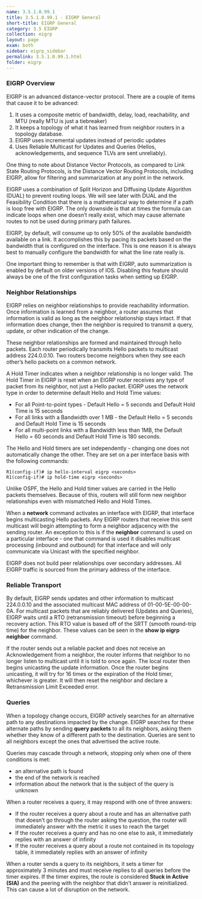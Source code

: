 ```yaml
---
name: 3.5.1.0.99.1
title: 3.5.1.0.99.1 - EIGRP General
short-title: EIGRP General
category: 3.5 EIGRP
collection: eigrp
layout: page
exam: both
sidebar: eigrp_sidebar
permalink: 3.5.1.0.99.1.html
folder: eigrp
---
```

### EIGRP Overview
EIGRP is an advanced distance-vector protocol. There are a couple of items that cause it to be advanced:
1. It uses a composite metric of bandwidth, delay, load, reachability, and MTU (really MTU is just a tiebreaker)
2. It keeps a topology of what it has learned from neighbor routers in a topology database.
3. EIGRP uses incremental updates instead of periodic updates
4. Uses Reliable Multicast for Updates and Queries (Hellos, acknowledgements, and sequence TLVs are sent unreliably).

One thing to note about Distance Vector Protocols, as compared to Link State Routing Protocols, is the Distance Vector Routing Protocols, including EIGRP, allow for filtering and summarization at any point in the network.

EIGRP uses a combination of Split Horizon and Diffusing Update Algorithm (DUAL) to prevent routing loops. We will see later with DUAL and the Feasibility Condition that there is a mathematical way to determine if a path is loop free with EIGRP. The only downside is that at times the formula can indicate loops when one doesn’t really exist, which may cause alternate routes to not be used during primary path failures.

EIGRP, by default, will consume up to only 50% of the available bandwidth available on a link. It accomplishes this by pacing its packets based on the bandwidth that is configured on the interface. This is one reason it is always best to manually configure the bandwidth for what the line rate really is.

One important thing to remember is that with EIGRP, auto summarization is enabled by default on older versions of IOS. Disabling this feature should always be one of the first configuration tasks when setting up EIGRP.

### Neighbor Relationships
EIGRP relies on neighbor relationships to provide reachability information. Once information is learned from a neighbor, a router assumes that information is valid as long as the neighbor relationship stays intact. If that information does change, then the neighbor is required to transmit a query, update, or other indication of the change.

These neighbor relationships are formed and maintained through hello packets. Each router periodically transmits Hello packets to multicast address 224.0.0.10. Two routers become neighbors when they see each other’s hello packets on a common network.

A Hold Timer indicates when a neighbor relationship is no longer valid. The Hold Timer in EIGRP is reset when an EIGRP router receives any type of packet from its neighbor, not just a Hello packet. EIGRP uses the network type in order to determine default Hello and Hold Time values:
- For all Point-to-point types - Default Hello = 5 seconds and Default Hold Time is 15 seconds
- For all links with a Bandwidth over 1 MB - the Default Hello = 5 seconds and Default Hold Time is 15 seconds
- For all multi-point links with a Bandwidth less than 1MB, the Default Hello = 60 seconds and Default Hold Time is 180 seconds.

The Hello and Hold timers are set independently - changing one does not automatically change the other. They are set on a per interface basis with the following commands:
```
R1(config-if)# ip hello-interval eigrp <seconds>
R1(config-if)# ip hold-time eigrp <seconds>
```

Unlike OSPF, the Hello and Hold timer values are carried in the Hello packets themselves. Because of this, routers will still form new neighbor relationships even with mismatched Hello and Hold Times.

When a **network** command activates an interface with EIGRP, that interface begins multicasting Hello packets. Any EIGRP routers that receive this sent multicast will begin attempting to form a neighbor adjacency with the sending router. An exception to this is if the **neighbor**  command is used on a particular interface - one that command is used it disables multicast processing (inbound and outbound) for that interface and will only communicate via Unicast with the specified neighbor.

EIGRP does not build peer relationships over secondary addresses. All EIGRP traffic is sourced from the primary address of the interface.

### Reliable Transport
By default, EIGRP sends updates and other information to multicast 224.0.0.10 and the associated multicast MAC address of 01-00-5E-00-00-0A. For multicast packets that are reliably delivered (Updates and Queries), EIGRP waits until a RTO (retransmission timeout) before beginning a recovery action. This RTO value is based off of the SRTT (smooth round-trip time) for the neighbor. These values can be seen in the **show ip eigrp neighbor** command.

If the router sends out a reliable packet and does not receive an Acknowledgement from a neighbor, the router informs that neighbor to no longer listen to multicast until it is told to once again. The local router then begins unicasting the update information. Once the router begins unicasting, it will try for 16 times or the expiration of the Hold timer, whichever is greater. It will then reset the neighbor and declare a Retransmission Limit Exceeded error.

### Queries
When a topology change occurs, EIGRP actively searches for an alternative path to any destinations impacted by the change. EIGRP searches for these alternate paths by sending **query packets** to all its neighbors, asking them whether they know of a different path to the destination. Queries are sent to all neighbors except the ones that advertised the active route.

Queries may cascade through a network, stopping only when one of there conditions is met:
- an alternative path is found
- the end of the network is reached
- information about the network that is the subject of the query is unknown

When a router receives a query, it may respond with one of three answers:
- If the router receives a query about a route and has an alternative path that doesn’t go through the router asking the question, the router will immediately answer with the metric it uses to reach the target
- If the router receives a query and has no one else to ask, it immediately replies with an answer of infinity
- If the router receives a query about a route not contained in its topology table, it immediately replies with an answer of infinity

When a router sends a query to its neighbors, it sets a timer for approximately 3 minutes and must receive replies to all queries before the timer expires. If the timer expires, the route is considered **Stuck in Active (SIA)** and the peering with the neighbor that didn’t answer is reinitialized. This can cause a lot of disruption on the network.
